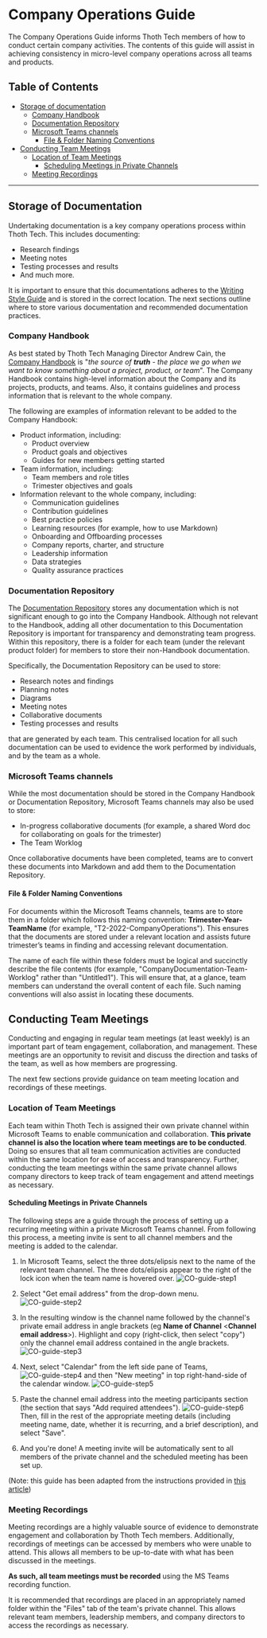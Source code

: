 # Company Operations Guide

The Company Operations Guide informs Thoth Tech members of how to conduct certain company
activities. The contents of this guide will assist in achieving consistency in micro-level company
operations across all teams and products.

## Table of Contents

- [Storage of documentation](#storage-of-documentation)
  - [Company Handbook](#company-handbook)
  - [Documentation Repository](#documentation-repository)
  - [Microsoft Teams channels](#microsoft-teams-channels)
    - [File & Folder Naming Conventions](#file--folder-naming-conventions)
- [Conducting Team Meetings](#conducting-team-meetings)
  - [Location of Team Meetings](#location-of-team-meetings)
    - [Scheduling Meetings in Private Channels](#scheduling-meetings-in-private-channels)
  - [Meeting Recordings](#meeting-recordings)

---

## Storage of Documentation

Undertaking documentation is a key company operations process within Thoth Tech. This includes
documenting:

- Research findings
- Meeting notes
- Testing processes and results
- And much more.

It is important to ensure that this documentations adheres to the
[Writing Style Guide](https://github.com/thoth-tech/handbook/blob/main/docs/processes/documentation/writing-style-guide.md)
and is stored in the correct location. The next sections outline where to store various
documentation and recommended documentation practices.

### Company Handbook

As best stated by Thoth Tech Managing Director Andrew Cain, the
[Company Handbook](https://github.com/thoth-tech/handbook) is "_the source of **truth** - the place
we go when we want to know something about a project, product, or team_". The Company Handbook
contains high-level information about the Company and its projects, products, and teams. Also, it
contains guidelines and process information that is relevant to the whole company.

The following are examples of information relevant to be added to the Company Handbook:

- Product information, including:
  - Product overview
  - Product goals and objectives
  - Guides for new members getting started
- Team information, including:
  - Team members and role titles
  - Trimester objectives and goals
- Information relevant to the whole company, including:
  - Communication guidelines
  - Contribution guidelines
  - Best practice policies
  - Learning resources (for example, how to use Markdown)
  - Onboarding and Offboarding processes
  - Company reports, charter, and structure
  - Leadership information
  - Data strategies
  - Quality assurance practices

### Documentation Repository

The [Documentation Repository](https://github.com/thoth-tech/documentation) stores any documentation
which is not significant enough to go into the Company Handbook. Although not relevant to the
Handbook, adding all other documentation to this Documentation Repository is important for
transparency and demonstrating team progress. Within this repository, there is a folder for each
team (under the relevant product folder) for members to store their non-Handbook documentation.

Specifically, the Documentation Repository can be used to store:

- Research notes and findings
- Planning notes
- Diagrams
- Meeting notes
- Collaborative documents
- Testing processes and results

that are generated by each team. This centralised location for all such documentation can be used to
evidence the work performed by individuals, and by the team as a whole.

### Microsoft Teams channels

While the most documentation should be stored in the Company Handbook or Documentation Repository,
Microsoft Teams channels may also be used to store:

- In-progress collaborative documents (for example, a shared Word doc for collaborating on goals for
  the trimester)
- The Team Worklog

Once collaborative documents have been completed, teams are to convert these documents into Markdown
and add them to the Documentation Repository.

#### File & Folder Naming Conventions

For documents within the Microsoft Teams channels, teams are to store them in a folder which follows
this naming convention: **Trimester-Year-TeamName** (for example, "T2-2022-CompanyOperations"). This
ensures that the documents are stored under a relevant location and assists future trimester’s teams
in finding and accessing relevant documentation.

The name of each file within these folders must be logical and succinctly describe the file contents
(for example, "CompanyDocumentation-Team-Worklog" rather than "Untitled1"). This will ensure that,
at a glance, team members can understand the overall content of each file. Such naming conventions
will also assist in locating these documents.

## Conducting Team Meetings

Conducting and engaging in regular team meetings (at least weekly) is an important part of team
engagement, collaboration, and management. These meetings are an opportunity to revisit and discuss
the direction and tasks of the team, as well as how members are progressing.

The next few sections provide guidance on team meeting location and recordings of these meetings.

### Location of Team Meetings

Each team within Thoth Tech is assigned their own private channel within Microsoft Teams to enable
communication and collaboration. **This private channel is also the location where team meetings are
to be conducted**. Doing so ensures that all team communication activities are conducted within the
same location for ease of access and transparency. Further, conducting the team meetings within the
same private channel allows company directors to keep track of team engagement and attend meetings
as necessary.

#### Scheduling Meetings in Private Channels

The following steps are a guide through the process of setting up a recurring meeting within a
private Microsoft Teams channel. From following this process, a meeting invite is sent to all
channel members and the meeting is added to the calendar.

1. In Microsoft Teams, select the three dots/elipsis next to the name of the relevant team channel.
   The three dots/elipsis appear to the right of the lock icon when the team name is hovered over.
   ![CO-guide-step1](images/CO-guide-step1.png)
2. Select "Get email address" from the drop-down menu. ![CO-guide-step2](images/CO-guide-step2.png)
3. In the resulting window is the channel name followed by the channel's private email address in
   angle brackets (eg **Name of Channel** <**Channel email address**>). Highlight and copy
   (right-click, then select "copy") only the channel email address contained in the angle brackets.
   ![CO-guide-step3](images/CO-guide-step3.png)

4. Next, select "Calendar" from the left side pane of Teams,
   ![CO-guide-step4](images/CO-guide-step4.png) and then "New meeting" in top right-hand-side of the
   calendar window. ![CO-guide-step5](images/CO-guide-step5.png)

5. Paste the channel email address into the meeting participants section (the section that says "Add
   required attendees"). ![CO-guide-step6](images/CO-guide-step6.png) Then, fill in the rest of the
   appropriate meeting details (including meeting name, date, whether it is recurring, and a brief
   description), and select "Save".
6. And you're done! A meeting invite will be automatically sent to all members of the private
   channel and the scheduled meeting has been set up.

(Note: this guide has been adapted from the instructions provided in
[this article](https://scoutsaustraliansw.zendesk.com/hc/en-us/articles/360041835192-How-to-Schedule-a-meeting-from-within-a-private-Teams-channel))

### Meeting Recordings

Meeting recordings are a highly valuable source of evidence to demonstrate engagement and
collaboration by Thoth Tech members. Additionally, recordings of meetings can be accessed by members
who were unable to attend. This allows all members to be up-to-date with what has been discussed in
the meetings.

**As such, all team meetings must be recorded** using the MS Teams recording function.

It is recommended that recordings are placed in an appropriately named folder within the "Files" tab
of the team's private channel. This allows relevant team members, leadership members, and company
directors to access the recordings as necessary.
